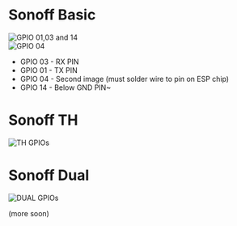 # Sonoff Basic

<img alt="GPIO 01,03 and 14" src="https://bytebucket.org/xoseperez/espurna/wiki/images/flashing/sonoff-flash.jpg"/><br/>
<img alt="GPIO 04" src="http://evertdekker.com/wp/wp-content/gallery/sonoff/p1010285.jpg"/><br/>

* GPIO 03 - RX PIN
* GPIO 01 - TX PIN
* GPIO 04 - Second image (must solder wire to pin on ESP chip)
* GPIO 14 - Below GND PIN~

# Sonoff TH
<img alt="TH GPIOs" src="http://tinkerman.cat/wp-content/uploads/2016/10/20161004_220416_LABELSs.jpg"/><br/>

# Sonoff Dual
<img alt="DUAL GPIOs" src="https://user-images.githubusercontent.com/659660/29748261-f01f466e-8b12-11e7-9280-cc81f876405d.jpeg"/><br/>

(more soon)
